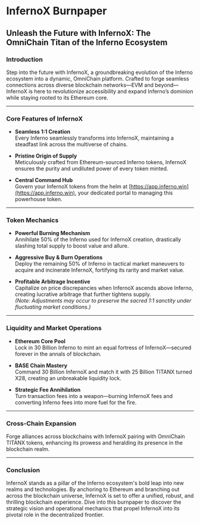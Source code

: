 # InfernoX Burnpaper

## Unleash the Future with InfernoX: The OmniChain Titan of the Inferno Ecosystem

### Introduction

Step into the future with InfernoX, a groundbreaking evolution of the Inferno ecosystem into a dynamic, OmniChain platform. Crafted to forge seamless connections across diverse blockchain networks—EVM and beyond—InfernoX is here to revolutionize accessibility and expand Inferno’s dominion while staying rooted to its Ethereum core.

---

### Core Features of InfernoX

- **Seamless 1:1 Creation**  
  Every Inferno seamlessly transforms into InfernoX, maintaining a steadfast link across the multiverse of chains.

- **Pristine Origin of Supply**  
  Meticulously crafted from Ethereum-sourced Inferno tokens, InfernoX ensures the purity and undiluted power of every token minted.

- **Central Command Hub**  
  Govern your InfernoX tokens from the helm at [https://app.inferno.win](https://app.inferno.win), your dedicated portal to managing this powerhouse token.

---

### Token Mechanics

- **Powerful Burning Mechanism**  
  Annihilate 50% of the Inferno used for InfernoX creation, drastically slashing total supply to boost value and allure.

- **Aggressive Buy & Burn Operations**  
  Deploy the remaining 50% of Inferno in tactical market maneuvers to acquire and incinerate InfernoX, fortifying its rarity and market value.

- **Profitable Arbitrage Incentive**  
  Capitalize on price discrepancies when InfernoX ascends above Inferno, creating lucrative arbitrage that further tightens supply.  
  *(Note: Adjustments may occur to preserve the sacred 1:1 sanctity under fluctuating market conditions.)*

---

### Liquidity and Market Operations

- **Ethereum Core Pool**  
  Lock in 30 Billion Inferno to mint an equal fortress of InfernoX—secured forever in the annals of blockchain.

- **BASE Chain Mastery**  
  Command 30 Billion InfernoX and match it with 25 Billion TITANX turned X28, creating an unbreakable liquidity lock.

- **Strategic Fee Annihilation**  
  Turn transaction fees into a weapon—burning InfernoX fees and converting Inferno fees into more fuel for the fire.

---

### Cross-Chain Expansion

Forge alliances across blockchains with InfernoX pairing with OmniChain TITANX tokens, enhancing its prowess and heralding its presence in the blockchain realm.

---

### Conclusion

InfernoX stands as a pillar of the Inferno ecosystem's bold leap into new realms and technologies. By anchoring to Ethereum and branching out across the blockchain universe, InfernoX is set to offer a unified, robust, and thrilling blockchain experience. Dive into this burnpaper to discover the strategic vision and operational mechanics that propel InfernoX into its pivotal role in the decentralized frontier.
